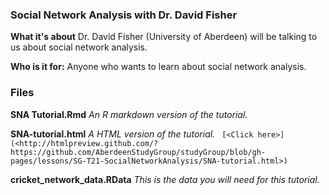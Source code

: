 ### Social Network Analysis with Dr. David Fisher ###

**What it's about**
Dr. David Fisher (University of Aberdeen) will be talking to us about social network analysis. 

**Who is it for:**
Anyone who wants to learn about social network analysis. 

### Files
**SNA Tutorial.Rmd** 
*An R markdown version of the tutorial.*

**SNA-tutorial.html**
*A HTML version of the tutorial.*
` [<Click here>] (<http://htmlpreview.github.com/?https://github.com/AberdeenStudyGroup/studyGroup/blob/gh-pages/lessons/SG-T21-SocialNetworkAnalysis/SNA-tutorial.html>)`

**cricket_network_data.RData**
*This is the data you will need for this tutorial.* 
